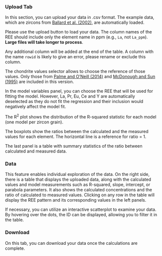
### Upload Tab

In this section, you can upload your data in .csv format. The example
data, which are zircons from [Ballard et al.
(2002)](http://link.springer.com/10.1007/s00410-002-0402-5), are
automatically loaded.

Please use the upload button to load your data. The column names of the
REE should include only the element name in ppm (e.g., `La`, not
`La_ppm`). **Large files will take longer to process**.

Any additional column will be added at the end of the table. A column
with the name `rowid` is likely to give an error, please rename or
exclude this column.

The chondrite values selector allows to choose the reference of those
values. Only those from [Palme and O’Neill
(2014)](http://www.sciencedirect.com/science/article/pii/B9780080959757002011)
and [McDonough and Sun
(1995)](http://www.sciencedirect.com/science/article/pii/0009254194001404)
are included in this version.

In the model variables panel, you can choose the REE that will be used
for fitting the model. However, La, Pr, Eu, Ce and Y are automatically
deselected as they do not fit the regression and their inclusion would
negatively affect the model fit.

The R<sup>2</sup> plot shows the distribution of the R-squared statistic
for each model (one model per zircon grain).

The boxplots show the ratios between the calculated and the measured
values for each element. The horizontal line is a reference for ratio =
1.

The last panel is a table with summary statistics of the ratio between
calculated and measured data.

### Data

This feature enables individual exploration of the data. On the right
side, there is a table that displays the uploaded data, along with the
calculated values and model measurements such as R-squared, slope,
intercept, or parabola parameters. It also shows the calculated
concentrations and the ratio of calculated to measured values. Clicking
on any row in the table will display the REE pattern and its
corresponding values in the left panels.

If necessary, you can utilize an interactive scatterplot to examine your
data. By hovering over the dots, the ID can be displayed, allowing you
to filter it in the table.

### Download

On this tab, you can download your data once the calculations are
complete.
